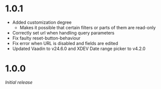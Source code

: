 # 1.0.1
* Added customization degree
  * Makes it possible that certain filters or parts of them are read-only
* Correctly set url when handling query parameters
* Fix faulty reset-button-behaviour
* Fix error when URL is disabled and fields are edited
* Updated Vaadin to v24.6.0 and XDEV Date range picker to v4.2.0

# 1.0.0
_Initial release_
